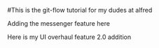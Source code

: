 #This is the git-flow tutorial for my dudes at alfred

Adding the messenger feature here


Here is my UI overhaul feature 2.0 addition
